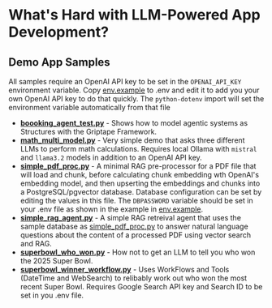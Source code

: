 # What's Hard with LLM-Powered App Development?
## Demo App Samples

All samples require an OpenAI API key to be set in the `OPENAI_API_KEY` environment variable. Copy [env.example](./env.example) to .env and edit it to add you your own OpenAI API key to do that quickly. The `python-dotenv` import will set the environment variable automatically from that file

* [**boooking_agent_test.py**](./boooking_agent_test.py) - Shows how to model agentic systems as Structures with the Griptape Framework. 
* [**math_multi_model.py**](./math_multi_model.py) - Very simple demo that asks three different LLMs to perform math calculations. Requires local Ollama with `mistral` and `llama3.2` models in addition to an OpenAI API key.
* [**simple_pdf_proc.py**](./simple_pdf_proc.py) - A minimal RAG pre-processor for a PDF file that will load and chunk, before calculating chunk embedding wth OpenAI's embedding model, and then upserting the embeddings and chunks into a PostgreSQL/pgvector database. Database configuration can be set by editing the values in this file. The `DBPASSWORD` variable should be set in your .env file as shown in the example in [env.example](./env.example).
* [**simple_rag_agent.py**](./simple_rag_agent.py) - A simple RAG retreival agent that uses the sample database as [simple_pdf_proc.py](./simple_pdf_proc.py) to answer natural language questions about the content of a processed PDF using vector search and RAG.
* [**superbowl_who_won.py**](./superbowl_who_won.py) - How not to get an LLM to tell you who won the 2025 Super Bowl.
* [**superbowl_winner_workflow.py**](./superbowl_winner_workflow.py) - Uses WorkFlows and Tools (DateTime and WebSearch) to relibably work out who won the most recent Super Bowl. Requires Google Search API key and Search ID to be set in you .env file.